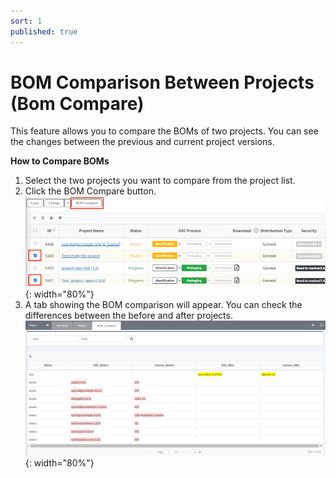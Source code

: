 ```yaml
---
sort: 1
published: true
---
```


# BOM Comparison Between Projects (Bom Compare)

This feature allows you to compare the BOMs of two projects.
You can see the changes between the previous and current project versions.

**How to Compare BOMs**

1. Select the two projects you want to compare from the project list.
2. Click the BOM Compare button.
   ![BOMCompare](../../images/project/bom_compare/bom_compare_how.png){: width="80%"}
3. A tab showing the BOM comparison will appear. You can check the differences between the before and after projects.
   ![BOMCompareResult](../../images/project/bom_compare/bom_compare_result.png){: width="80%"}